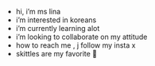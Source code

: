 - hi, i’m ms lina 
- i’m interested in koreans
- i’m currently learning alot
- i’m looking to collaborate on my attitude
- how to reach me , j follow my insta x
- skittles are my favorite 🌈
